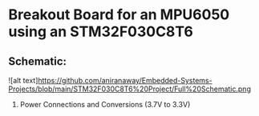 # Breakout Board for an MPU6050 using an STM32F030C8T6 

## Schematic: 
![alt text]https://github.com/aniranaway/Embedded-Systems-Projects/blob/main/STM32F030C8T6%20Project/Full%20Schematic.png
1) Power Connections and Conversions (3.7V to 3.3V)




